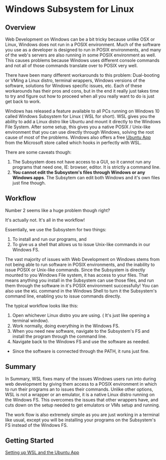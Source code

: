 
# Windows Subsystem for Linux 
 
## Overview  
 
Web Development on Windows can be a bit tricky because unlike OSX or Linux, Windows does not run in a POSIX environment. Much of the software you use as a developer is designed to run in POSIX environments, and many of the web's servers are also running in some POSIX environment as well. This causes problems because Windows uses different console commands and not all of those commands translate over to POSIX very well. 
 
There have been many different workarounds to this problem: Dual-booting or VMing a Linux distro, terminal wrappers, Windows versions of the software, solutions for Windows specific issues, etc. Each of these workarounds has their pros and cons, but in the end it really just takes time to try and figure out how to proceed when all you really want to do is just get back to work. 
 
Windows has released a feature available to all PCs running on Windows 10 called Windows Subsystem for Linux ( WSL for short). WSL gives you the ability to add a Linux distro like Ubuntu and mount it directly to the Windows File System. After some setup, this gives you a native POSIX / Unix-like environment that you can use directly through Windows, solving the root cause of most of the problems. Windows also offers a free [Ubuntu App](https://www.microsoft.com/en-us/store/p/ubuntu/9nblggh4msv6) from the Microsoft store called which hooks in perfectly with WSL.
 
There are some caveats though: 
 
1. The Subsystem does not have access to a GUI, so it cannot run any programs that need one, IE: browser, editor. It is strictly a command line. 
1. **You cannot edit the Subsystem's files through Windows or any Windows apps**. The Subsytem can edit both Windows and it's own files just fine though. 
 
## Workflow 
 
Number 2 seems like a huge problem though right? 

It's actually not. It's all in the workflow! 
 
Essentially, we use the Subsystem for two things: 
 
1. To install and run our programs, and 
1. To give us a shell that allows us to issue Unix-like commands in our Windows FS. 
 
The vast majority of issues with Web Development on Windows stems from not being able to run software in POSIX environments, and the inability to issue POSIX or Unix-like commands. Since the Subsystem is directly mounted to you Windows File system, it has access to your files. That means anything you install in the Subsystem can use those files, and run them through the software in it's POSIX environment successfully! You can also use the `WSL` command in the Windows Shell to turn it the Subsystem's command line, enabling you to issue commands directly. 
 
The typical workflow looks like this: 
1. Open whichever Linux distro you are using. ( It's just like opening a terminal window). 
1. Work normally, doing everything in the Windows FS.  
1. When you need new software, navigate to the Subsystem's FS and install the program through the command line. 
1. Navigate back to the Windows FS and use the software as needed. 
- Since the software is connected through the PATH, it runs just fine. 

## Summary

In Summary, WSL fixes many of the issues Windows users run into during web development by giving them access to a POSIX environment in which to run their programs an to issues their commands. Unlike other options, WSL is not a wrapper or an emulator, it is a native Linux distro running on the Windows FS. This overcomes the issues that other wrappers have, and cuts down on the setup needed to get emulators or VMs setup and running.

The work flow is also extremely simple as you are just working in a terminal like usual, except you will be installing your programs on the Subsystem's FS instead of the Windows FS.

## Getting Started

[Setting up WSL and the Ubuntu App](./02_WSL_Ubuntu_setup.md)
